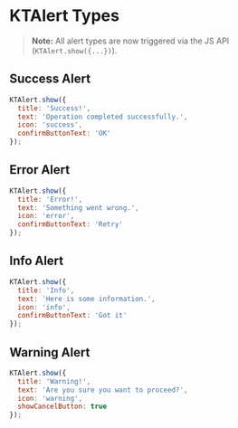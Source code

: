 # KTAlert Types

> **Note:** All alert types are now triggered via the JS API (`KTAlert.show({...})`).

## Success Alert
```js
KTAlert.show({
  title: 'Success!',
  text: 'Operation completed successfully.',
  icon: 'success',
  confirmButtonText: 'OK'
});
```

## Error Alert
```js
KTAlert.show({
  title: 'Error!',
  text: 'Something went wrong.',
  icon: 'error',
  confirmButtonText: 'Retry'
});
```

## Info Alert
```js
KTAlert.show({
  title: 'Info',
  text: 'Here is some information.',
  icon: 'info',
  confirmButtonText: 'Got it'
});
```

## Warning Alert
```js
KTAlert.show({
  title: 'Warning!',
  text: 'Are you sure you want to proceed?',
  icon: 'warning',
  showCancelButton: true
});
```